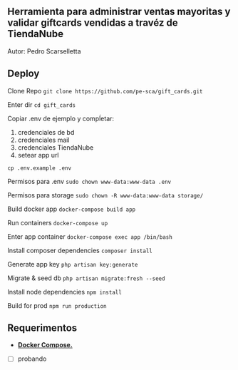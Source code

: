 ## Herramienta para administrar ventas mayoritas y validar giftcards vendidas a travéz de TiendaNube

Autor: Pedro Scarselletta

## Deploy

Clone Repo
```git clone https://github.com/pe-sca/gift_cards.git```

Enter dir
```cd gift_cards```

Copiar .env de ejemplo y compĺetar:
1. credenciales de bd
2. credenciales mail
3. credenciales TiendaNube
4.  setear app url

```cp .env.example .env```

Permisos para .env
```sudo chown www-data:www-data .env```

Permisos para storage
```sudo chown -R www-data:www-data storage/```

Build docker app
```docker-compose build app```

Run containers
```docker-compose up```

Enter app container
```docker-compose exec app /bin/bash```

Install composer dependencies
```composer install```

Generate app key
```php artisan key:generate```

Migrate & seed db
```php artisan migrate:fresh --seed```

Install node dependencies
```npm install```

Build for prod
```npm run production```

## Requerimentos

- **[Docker Compose.](https://docs.docker.com/compose/)**


- [ ] probando
